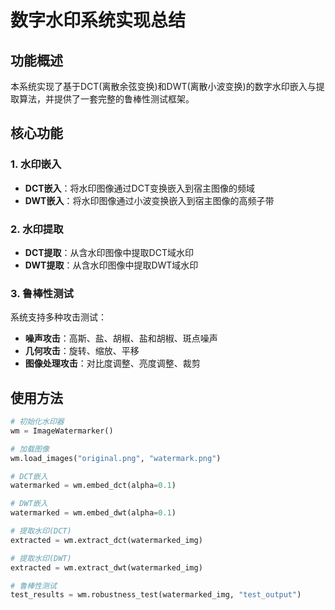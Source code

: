 # 数字水印系统实现总结

## 功能概述
本系统实现了基于DCT(离散余弦变换)和DWT(离散小波变换)的数字水印嵌入与提取算法，并提供了一套完整的鲁棒性测试框架。

## 核心功能

### 1. 水印嵌入
- **DCT嵌入**：将水印图像通过DCT变换嵌入到宿主图像的频域
- **DWT嵌入**：将水印图像通过小波变换嵌入到宿主图像的高频子带

### 2. 水印提取
- **DCT提取**：从含水印图像中提取DCT域水印
- **DWT提取**：从含水印图像中提取DWT域水印

### 3. 鲁棒性测试
系统支持多种攻击测试：
- **噪声攻击**：高斯、盐、胡椒、盐和胡椒、斑点噪声
- **几何攻击**：旋转、缩放、平移
- **图像处理攻击**：对比度调整、亮度调整、裁剪

## 使用方法

```python
# 初始化水印器
wm = ImageWatermarker()

# 加载图像
wm.load_images("original.png", "watermark.png")

# DCT嵌入
watermarked = wm.embed_dct(alpha=0.1)

# DWT嵌入
watermarked = wm.embed_dwt(alpha=0.1)

# 提取水印(DCT)
extracted = wm.extract_dct(watermarked_img)

# 提取水印(DWT)
extracted = wm.extract_dwt(watermarked_img)

# 鲁棒性测试
test_results = wm.robustness_test(watermarked_img, "test_output")
